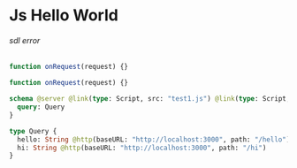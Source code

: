 # Js Hello World

###### sdl error

```js @file:test1.js
function onRequest(request) {}
```

```js @file:test2.js
function onRequest(request) {}
```

```graphql @server
schema @server @link(type: Script, src: "test1.js") @link(type: Script, src: "test2.js") {
  query: Query
}

type Query {
  hello: String @http(baseURL: "http://localhost:3000", path: "/hello")
  hi: String @http(baseURL: "http://localhost:3000", path: "/hi")
}
```
